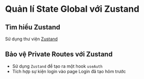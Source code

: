 # Quản lí State Global với Zustand

## Tìm hiểu Zustand

Sử dụng thư viện [Zustand](Manage-State/4.Zustand.md)

## Bảo vệ Private Routes với Zustand

- Sử dụng `Zustand` để tạo ra một hook `useAuth`
- Tích hợp sự kiện login vào page Login đã tạo hôm trước
